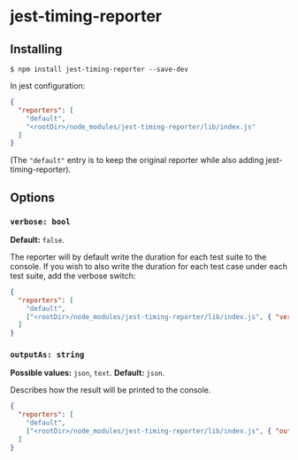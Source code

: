 # jest-timing-reporter

## Installing

```
$ npm install jest-timing-reporter --save-dev
```

In jest configuration:

```json
{
  "reporters": [
    "default",
    "<rootDir>/node_modules/jest-timing-reporter/lib/index.js"
  ]
}
```

(The `"default"` entry is to keep the original reporter while also adding jest-timing-reporter).

## Options

### `verbose: bool`
**Default:** `false`.

The reporter will by default write the duration for each test suite to the console. If you wish to also write the duration for each test case under each test suite, add the verbose switch:

```json
{
  "reporters": [
    "default",
    ["<rootDir>/node_modules/jest-timing-reporter/lib/index.js", { "verbose": true }]
  ]
}
```

### `outputAs: string`
**Possible values:** `json`, `text`.
**Default:** `json`.

Describes how the result will be printed to the console.

```json
{
  "reporters": [
    "default",
    ["<rootDir>/node_modules/jest-timing-reporter/lib/index.js", { "outputAs": "text" }]
  ]
}
```

